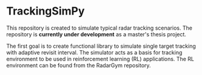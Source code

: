 # TrackingSimPy

This repository is created to simulate typical radar tracking scenarios.
The repository is **currently under development** as a master's thesis project. 

The first goal is to create functional library to simulate single target tracking with adaptive revisit interval.
The simulator acts as a basis for tracking environment to be used in reinforcement learning (RL) applications.
The RL environment can be found from the RadarGym repository.
